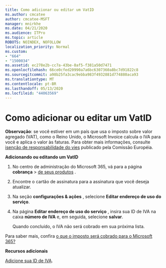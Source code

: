 ```yaml
---
title: Como adicionar ou editar um VatID
ms.author: cmcatee
author: cmcatee-MSFT
manager: mnirkhe
ms.date: 04/21/2020
ms.audience: ITPro
ms.topic: article
ROBOTS: NOINDEX, NOFOLLOW
localization_priority: Normal
ms.custom:
- "664"
- "1500034"
ms.assetid: ec278e2b-cc7a-43be-8af5-f381a50d7471
ms.openlocfilehash: 66ce0cfed20990a7a6bc6307360a8bc7d91822c8
ms.sourcegitcommit: a98b25fa3cac9ebba983f4932881d774880aca93
ms.translationtype: MT
ms.contentlocale: pt-BR
ms.lasthandoff: 05/13/2020
ms.locfileid: "44063569"
---
```

# <a name="how-to-add-or-edit-a-vatid"></a>Como adicionar ou editar um VatID

**Observação**: se você estiver em um país que usa o imposto sobre valor agregado (VAT), como o Reino Unido, o Microsoft Invoice calcula o IVA para você e aplica o valor às faturas. Para obter mais informações, consulte [isenção de responsabilidade do vies](https://go.microsoft.com/fwlink/p/?LinkID=841741) publicado pela Comissão Européia.

**Adicionando ou editando um VatID**

1. No centro de administração do Microsoft 365, vá para a página **cobrança** \> [de seus produtos](https://go.microsoft.com/fwlink/p/?linkid=842054) .

2. Encontre o cartão de assinatura para a assinatura que você deseja atualizar.

3. Na seção **configurações & ações** , selecione **Editar endereço de uso do serviço**.

4. Na página **Editar endereço de uso do serviço** , insira sua ID de IVA na caixa **número de IVA** e, em seguida, selecione **salvar**.

    Quando concluído, o IVA não será cobrado em sua próxima lista.

Para saber mais, confira [o que o imposto será cobrado para o Microsoft 365?](https://docs.microsoft.com/office365/admin/subscriptions-and-billing/what-tax-will-i-be-charged)

**Recursos adicionais**

[Adicione sua ID de IVA](https://docs.microsoft.com/office365/admin/subscriptions-and-billing/what-tax-will-i-be-charged?view=o365-worldwide#add-your-vat-id-eu-countries-only).